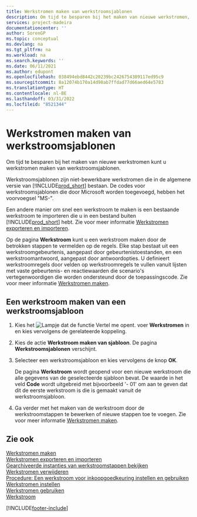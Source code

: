 ```yaml
---
title: Werkstromen maken van werkstroomsjablonen
description: Om tijd te besparen bij het maken van nieuwe werkstromen, kunt u niet-bewerkbare werkstromen maken van werkstroomsjablonen met het voorvoegsel "MS".
services: project-madeira
documentationcenter: ''
author: SorenGP
ms.topic: conceptual
ms.devlang: na
ms.tgt_pltfrm: na
ms.workload: na
ms.search.keywords: ''
ms.date: 06/11/2021
ms.author: edupont
ms.openlocfilehash: 038494ebd8442c20239bc2426754389117ed95c9
ms.sourcegitcommit: 8a12074b170a14d98ab7ffdad77d66aed64e5783
ms.translationtype: HT
ms.contentlocale: nl-BE
ms.lasthandoff: 03/31/2022
ms.locfileid: "8521344"
---
```

# <a name="create-workflows-from-workflow-templates"></a>Werkstromen maken van werkstroomsjablonen
Om tijd te besparen bij het maken van nieuwe werkstromen kunt u werkstromen maken van werkstroomsjablonen.  

 Werkstroomsjablonen zijn niet-bewerkbare werkstromen die in de algemene versie van [!INCLUDE[prod_short](includes/prod_short.md)] bestaan. De codes voor werkstroomsjablonen die door Microsoft worden toegevoegd, hebben het voorvoegsel "MS-".  

 Een andere manier om snel een werkstroom te maken is een bestaande werkstroom te importeren die u in een bestand buiten [!INCLUDE[prod_short](includes/prod_short.md)] hebt. Zie voor meer informatie [Werkstromen exporteren en importeren](across-how-to-export-and-import-workflows.md).  

Op de pagina **Werkstroom** kunt u een werkstroom maken door de betrokken stappen te vermelden op de regels. Elke stap bestaat uit een werkstroomgebeurtenis, aangepast door gebeurtenistoestanden, en een werkstroomantwoord, aangepast door antwoordopties. U definieert werkstroomregels door velden op werkstroomregels te vullen vanuit lijsten met vaste gebeurtenis- en reactiewaarden die scenario's vertegenwoordigen die worden ondersteund door de toepassingscode. Zie voor meer informatie [Werkstromen maken](across-how-to-create-workflows.md).  

## <a name="to-create-a-workflow-from-workflow-template"></a>Een werkstroom maken van een werkstroomsjabloon  
1.  Kies het ![Lampje dat de functie Vertel me opent.](media/ui-search/search_small.png "Vertel me wat u wilt doen") voer **Werkstromen** in en kies vervolgens de gerelateerde koppeling.  
2.  Kies de actie **Werkstroom maken van sjabloon**. De pagina **Werkstroomsjablonen** verschijnt.  
3.  Selecteer een werkstroomsjabloon en kies vervolgens de knop **OK**.  

     De pagina **Werkstroom** wordt geopend voor een nieuwe werkstroom die alle gegevens van de geselecteerde sjabloon bevat. De waarde in het veld **Code** wordt uitgebreid met bijvoorbeeld '- 01' om aan te geven dat dit de eerste werkstroom is die is gemaakt vanuit de werkstroomsjabloon.  
4.  Ga verder met het maken van de werkstroom door de werkstroomstappen te bewerken of nieuwe stappen toe te voegen. Zie voor meer informatie [Werkstromen maken](across-how-to-create-workflows.md).  

## <a name="see-also"></a>Zie ook  
 [Werkstromen maken](across-how-to-create-workflows.md)   
 [Werkstromen exporteren en importeren](across-how-to-export-and-import-workflows.md)   
 [Gearchiveerde instanties van werkstroomstappen bekijken](across-how-to-view-archived-workflow-step-instances.md)   
 [Werkstromen verwijderen](across-how-to-delete-workflows.md)   
 [Procedure: Een werkstroom voor inkoopgoedkeuring instellen en gebruiken](walkthrough-setting-up-and-using-a-purchase-approval-workflow.md)   
 [Werkstromen instellen](across-set-up-workflows.md)   
 [Werkstromen gebruiken](across-use-workflows.md)   
 [Werkstroom](across-workflow.md)   


[!INCLUDE[footer-include](includes/footer-banner.md)]